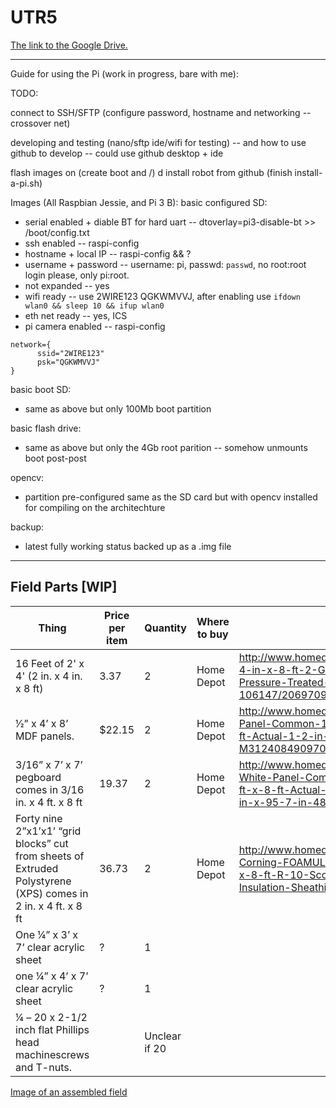 # UTR5

[The link to the Google Drive.](https://drive.google.com/drive/folders/0B3CkMkwtokGCRW9SM05Hc056OWc)

--------------------------------------------------------------------------------------------------------------------------

Guide for using the Pi (work in progress, bare with me):

TODO:

connect to SSH/SFTP (configure password, hostname and networking -- crossover net)

developing and testing (nano/sftp ide/wifi for testing)
 -- and how to use github to develop -- could use github desktop + ide

flash images on (create boot and /)
d
install robot from github (finish install-a-pi.sh)

Images (All Raspbian Jessie, and Pi 3 B):
 basic configured SD:
  * serial enabled + diable BT for hard uart -- dtoverlay=pi3-disable-bt >> /boot/config.txt
  * ssh enabled -- raspi-config
  * hostname + local IP -- raspi-config && ?
  * username + password -- username: pi, passwd: `passwd`, no root:root login please, only pi:root.
  * not expanded -- yes
  * wifi ready -- use 2WIRE123 QGKWMVVJ, after enabling use `ifdown wlan0 && sleep 10 && ifup wlan0`
  * eth net ready -- yes, ICS
  * pi camera enabled -- raspi-config
  
  ```
  network={
        ssid="2WIRE123"
        psk="QGKWMVVJ"
  }
  ```
 
 basic boot SD:
  * same as above but only 100Mb boot partition
  
 basic flash drive:
  * same as above but only the 4Gb root parition -- somehow unmounts boot post-post

 opencv:
  * partition pre-configured same as the SD card but with opencv installed for compiling on the architechture
 
 backup:
  * latest fully working status backed up as a .img file

--------------------------------------------------------------------------------------------------------------------------

## Field Parts [WIP]

[comment]: <> (Visit http://www.tablesgenerator.com/markdown_tables# to easily generate tables like the one below)
[comment]: <> (Be sure to copy the table data and "File" -> "Paste table data")


| Thing                                                                                                         | Price per item | Quantity      | Where to buy | Link                                                                                                                                 |
|---------------------------------------------------------------------------------------------------------------|----------------|---------------|--------------|--------------------------------------------------------------------------------------------------------------------------------------|
| 16 Feet of 2' x 4' (2 in. x 4 in. x 8 ft)                                                                     | 3.37           | 2             | Home Depot   | http://www.homedepot.com/p/2-in-x-4-in-x-8-ft-2-Ground-Contact-Pressure-Treated-Lumber-106147/206970948                              |
| 1⁄2” x 4’ x 8’ MDF panels.                                                                                    | $22.15         | 2             | Home Depot   | http://www.homedepot.com/p/MDF-Panel-Common-1-2-in-x-4-ft-x-8-ft-Actual-1-2-in-x-49-in-x-97-in-M31240849097000000A/202332602         |
| 3/16” x 7’ x 7’ pegboard comes in 3/16 in. x 4 ft. x 8 ft                                                     | 19.37          | 2             | Home Depot   | http://www.homedepot.com/p/Pegboard-White-Panel-Common-3-16-in-x-4-ft-x-8-ft-Actual-0-155-in-x-47-7-in-x-95-7-in-486140/202189722    |
| Forty nine 2”x1’x1’ “grid blocks” cut from sheets of Extruded Polystyrene (XPS) comes in 2 in. x 4 ft. x 8 ft | 36.73          | 2             | Home Depot   | http://www.homedepot.com/p/Owens-Corning-FOAMULAR-150-2-in-x-4-ft-x-8-ft-R-10-Scored-Squared-Edge-Insulation-Sheathing-45W/100320352 |
| One 1⁄4” x 3’ x 7’ clear acrylic sheet                                                                        | ?              | 1             |              |                                                                                                                                      |
| one 1⁄4” x 4’ x 7’ clear acrylic sheet                                                                        | ?              | 1             |              |                                                                                                                                      |
| 1⁄4 – 20 x 2-1/2 inch flat Phillips head machinescrews and T-nuts.                                            |                | Unclear if 20 |              |                                                                                                                                      |

[Image of an assembled field](http://imgur.com/a/lrKux.jpg)

